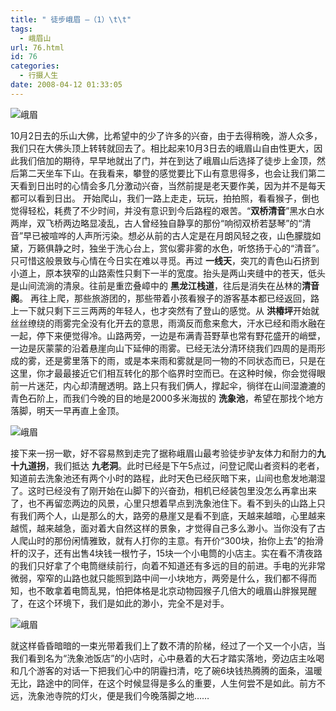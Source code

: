 ```yaml
---
title: " 徒步峨眉 —（1）\t\t"
tags:
  - 峨眉山
url: 76.html
id: 76
categories:
  - 行摄人生
date: 2008-04-12 01:33:05
---
```


![峨眉](../../../images/2008/04/dsc00421-neo-img.jpg) 

10月2日去的乐山大佛，比希望中的少了许多的兴奋，由于去得稍晚，游人众多，我们只在大佛头顶上转转就回去了。相比起来10月3日去的峨眉山自由性更大，因此我们倍加的期待，早早地就出了门，并在到达了峨眉山后选择了徒步上金顶，然后第二天坐车下山。在我看来，攀登的感觉要比下山有意思得多，也会让我们第二天看到日出时的心情会多几分激动兴奋，当然前提是老天要作美，因为并不是每天都可以看到日出。 开始爬山，我们一路上走走，玩玩，拍拍照，看看猴子，倒也觉得轻松，耗费了不少时间，并没有意识到今后路程的艰苦。“**双桥清音**”黑水白水两岸，双飞桥两边略显凌乱，古人曾经独自静享的那份“响彻双桥若瑟琴”的“清音”早已被喧哗的人声所污染。想必从前的古人定是在月朗风轻之夜，山色朦胧如黛，万籁俱静之时，独坐于洗心台上，赏似雾非雾的水色，听悠扬于心的“清音”。只可惜这般景致与心情在今日实在难以寻觅。再过 **一线天**，突兀的青色山石挤到小道上，原本狭窄的山路索性只剩下一半的宽度。抬头是两山夹缝中的苍天，低头是山间流淌的清泉。往前是重峦叠嶂中的 **黑龙江栈道**，往后是消失在丛林的**清音阁**。 再往上爬，那些旅游团的，那些带着小孩看猴子的游客基本都已经返回，路上一下就只剩下三三两两的年轻人，也才突然有了登山的感觉。从 **洪椿坪**开始就丝丝缭绕的雨雾完全没有化开去的意思，雨滴反而愈来愈大，汗水已经和雨水融在一起，停下来便觉得冷。山路两旁，一边是布满青苔野草也常有野花盛开的峭壁，一边是灰蒙蒙的沿着悬崖向山下延伸的雨雾。已经无法分清环绕我们四周的是雨形成的雾，还是雾里落下的雨，或是本来雨和雾就是同一物的不同状态而已，只是在这里，你才最最接近它们相互转化的那个临界时空而已。在这种时候，你会觉得眼前一片迷茫，内心却清醒透明。路上只有我们俩人，撑起伞，徜徉在山间湿漉漉的青色石阶上，而我们今晚的目的地是2000多米海拔的 **洗象池**，希望在那找个地方落脚，明天一早再直上金顶。 

![峨眉](../../../images/2008/04/dsc00489-1.jpg) 

接下来一拐一歇，好不容易熬到走完了据称峨眉山最考验徒步驴友体力和耐力的**九十九道拐**，我们抵达 **九老洞**。此时已经是下午5点过，问登记爬山者资料的老者，知道前去洗象池还有两个小时的路程，此时天色已经灰暗下来，山间也愈发地潮湿了。这时已经没有了刚开始在山脚下的兴奋劲，相机已经装包里没怎么再拿出来了，也不再留恋两边的风景，心里只想着早点到洗象池住下。看不到头的山路上只有我们两个人，山是那么的大，路旁的悬崖又是看不到底，天越来越暗，心里越来越慌，越来越急，面对着大自然这样的景象，才觉得自己多么渺小。当你没有了古人爬山时的那份闲情雅致，就有人打你的主意。有开价“300块，抬你上去”的抬滑杆的汉子，还有出售4块钱一根竹子，15块一个小电筒的小店主。实在看不清夜路的我们只好拿了个电筒继续前行，向着不知道还有多远的目的前进。手电的光非常微弱，窄窄的山路也就只能照到路中间一小块地方，两旁是什么，我们都不得而知，也不敢拿着电筒乱晃，怕把体格是北京动物园猴子几倍大的峨眉山胖猴晃醒了，在这个环境下，我们是如此的渺小，完全不是对手。 

![峨眉](../../../images/2008/04/dsc00610-neo-img.jpg) 

就这样昏昏暗暗的一束光带着我们上了数不清的阶梯，经过了一个又一个小店，当我们看到名为“洗象池饭店”的小店时，心中悬着的大石才踏实落地，旁边店主吆喝和几个游客的对话一下把我们心中的阴霾扫清，吃了碗6块钱热腾腾的面条，温暖无比，路途中的同伴，在这个时候显得是多么的重要，人生何尝不是如此。前方不远，洗象池寺院的灯火，便是我们今晚落脚之地……